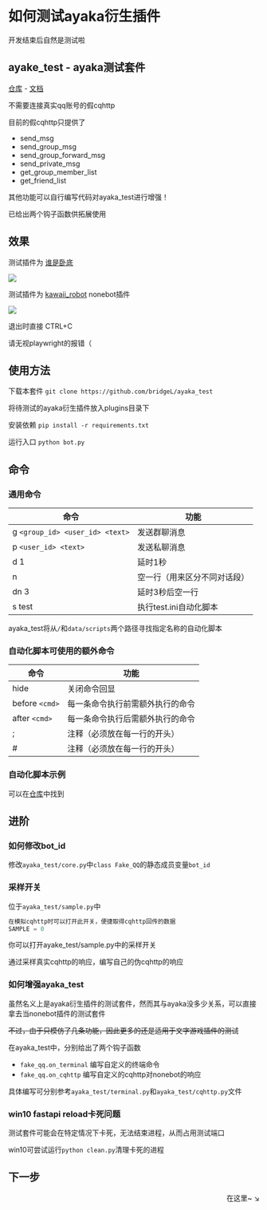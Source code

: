 # 如何测试ayaka衍生插件

开发结束后自然是测试啦

## ayake_test - ayaka测试套件

[仓库](https://github.com/bridgeL/ayaka_test) - 
[文档](https://bridgel.github.io/ayaka_doc/test/)

不需要连接真实qq账号的假cqhttp

目前的假cqhttp只提供了

- send_msg
- send_group_msg
- send_group_forward_msg
- send_private_msg
- get_group_member_list
- get_friend_list

其他功能可以自行编写代码对ayaka_test进行增强！

已给出两个钩子函数供拓展使用

## 效果

测试插件为 [谁是卧底](https://github.com/bridgeL/nonebot-plugin-ayaka-who-is-suspect)

<img src="../5.gif">

测试插件为 [kawaii_robot](https://github.com/KarisAya/nonebot_plugin_kawaii_robot) nonebot插件

<img src="../6.gif">

退出时直接 CTRL+C

请无视playwright的报错（


## 使用方法

下载本套件 `git clone https://github.com/bridgeL/ayaka_test`

将待测试的ayaka衍生插件放入plugins目录下

安装依赖 `pip install -r requirements.txt`

运行入口 `python bot.py`

## 命令

### 通用命令

| 命令                            | 功能                         |
| ------------------------------- | ---------------------------- |
| g `<group_id> <user_id> <text>` | 发送群聊消息                 |
| p `<user_id> <text> `           | 发送私聊消息                 |
| d 1                             | 延时1秒                      |
| n                               | 空一行（用来区分不同对话段） |
| dn 3                            | 延时3秒后空一行              |
| s test                          | 执行test.ini自动化脚本       |

ayaka_test将从`/`和`data/scripts`两个路径寻找指定名称的自动化脚本

### 自动化脚本可使用的额外命令

| 命令           | 功能                             |
| -------------- | -------------------------------- |
| hide           | 关闭命令回显                     |
| before `<cmd>` | 每一条命令执行前需额外执行的命令 |
| after `<cmd>`  | 每一条命令执行后需额外执行的命令 |
| ;              | 注释（必须放在每一行的开头）     |
| #              | 注释（必须放在每一行的开头）     |

### 自动化脚本示例

可以在[仓库](https://github.com/bridgeL/ayaka_test/blob/master/data/scripts/suspect.ini)中找到

## 进阶

### 如何修改bot_id

修改`ayaka_test/core.py`中`class Fake_QQ`的静态成员变量`bot_id`

### 采样开关

位于`ayaka_test/sample.py`中

```py
在模拟cqhttp时可以打开此开关，便捷取得cqhttp回传的数据
SAMPLE = 0
```

你可以打开ayake_test/sample.py中的采样开关

通过采样真实cqhttp的响应，编写自己的伪cqhttp的响应


### 如何增强ayaka_test

虽然名义上是ayaka衍生插件的测试套件，然而其与ayaka没多少关系，可以直接拿去当nonebot插件的测试套件

<del>不过，由于只模仿了几条功能，因此更多的还是适用于文字游戏插件的测试</del>

在ayaka_test中，分别给出了两个钩子函数

- `fake_qq.on_terminal` 编写自定义的终端命令
- `fake_qq.on_cqhttp` 编写自定义的cqhttp对nonebot的响应

具体编写可分别参考`ayaka_test/terminal.py`和`ayaka_test/cqhttp.py`文件

### win10 fastapi reload卡死问题

测试套件可能会在特定情况下卡死，无法结束进程，从而占用测试端口

win10可尝试运行`python clean.py`清理卡死的进程

## 下一步

<div align="right">
    在这里~ ↘
</div>

